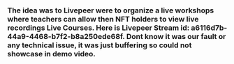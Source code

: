 ### The idea was to Livepeer were to organize a live workshops where teachers can allow then NFT holders to view live recordings Live Courses. Here is Livepeer Stream id: a6116d7b-44a9-4468-b7f2-b8a250ede68f. Dont know it was our fault or any technical issue, it was just buffering so could not showcase in demo video.

